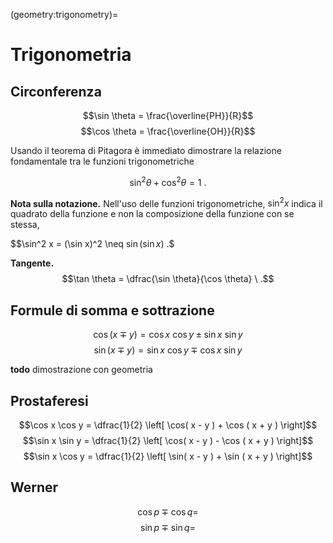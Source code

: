 (geometry:trigonometry)=
# Trigonometria

## Circonferenza

$$\sin \theta = \frac{\overline{PH}}{R}$$
$$\cos \theta = \frac{\overline{OH}}{R}$$

Usando il teorema di Pitagora è immediato dimostrare la relazione fondamentale tra le funzioni trigonometriche

$$\sin^2 \theta + \cos^2 \theta = 1 \ .$$

**Nota sulla notazione.** Nell'uso delle funzioni trigonometriche, $\sin^2 x$ indica il quadrato della funzione e non la composizione della funzione con se stessa,

$$\sin^2 x = (\sin x)^2 \neq $\sin( \sin x) \ .$$

**Tangente.** $$\tan \theta = \dfrac{\sin \theta}{\cos \theta} \ .$$

## Formule di somma e sottrazione

$$\cos ( x \mp y ) = \cos x \ \cos y \pm \sin x \ \sin y$$
$$\sin ( x \mp y ) = \sin x \ \cos y \mp \cos x \ \sin y$$

**todo** dimostrazione con geometria

## Prostaferesi

$$\cos x \cos y = \dfrac{1}{2} \left[ \cos( x - y ) + \cos ( x + y ) \right]$$
$$\sin x \sin y = \dfrac{1}{2} \left[ \cos( x - y ) - \cos ( x + y ) \right]$$
$$\sin x \cos y = \dfrac{1}{2} \left[ \sin( x - y ) + \sin ( x + y ) \right]$$

## Werner

$$\cos p \mp \cos q = $$
$$\sin p \mp \sin q = $$









